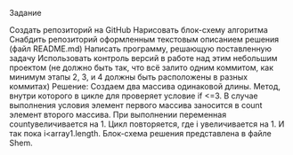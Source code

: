 Задание

Создать репозиторий на GitHub
Нарисовать блок-схему алгоритма
Снабдить репозиторий оформленным текстовым описанием решения (файл README.md)
Написать программу, решающую поставленную задачу
Использовать контроль версий в работе над этим небольшим проектом (не должно быть так, что всё залито одним коммитом, как минимум этапы 2, 3, и 4 должны быть расположены в разных коммитах) Решение:
Создаем два массива одинаковой длины.
Метод, внутри которого в цикле для проверяет условие if <=3. В случае выполнения условия элемент первого массива заносится в count элемент второго массива. При выполнении переменная countувеличивается на 1. Цикл повторяется, где i увеличивается на 1. И так пока i<array1.length. 
Блок-схема решения представлена в файле Shem.